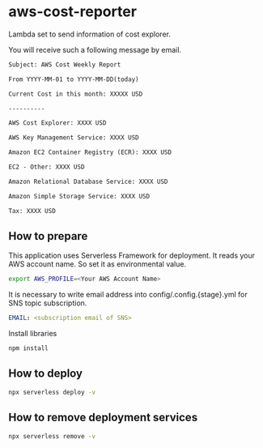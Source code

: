 # aws-cost-reporter

Lambda set to send information of cost explorer.

You will receive such a following message by email.

```txt
Subject: AWS Cost Weekly Report

From YYYY-MM-01 to YYYY-MM-DD(today)

Current Cost in this month: XXXXX USD

----------

AWS Cost Explorer: XXXX USD

AWS Key Management Service: XXXX USD

Amazon EC2 Container Registry (ECR): XXXX USD

EC2 - Other: XXXX USD

Amazon Relational Database Service: XXXX USD

Amazon Simple Storage Service: XXXX USD

Tax: XXXX USD
```

## How to prepare

This application uses Serverless Framework for deployment.
It reads your AWS account name.
So set it as environmental value.

```bash
export AWS_PROFILE=<Your AWS Account Name>
```

It is necessary to write email address into config/.config.{stage}.yml for SNS topic subscription.

```yml
EMAIL: <subscription email of SNS>
```

Install libraries

```bash
npm install
```

## How to deploy

```bash
npx serverless deploy -v
```

## How to remove deployment services

```bash
npx serverless remove -v
```
